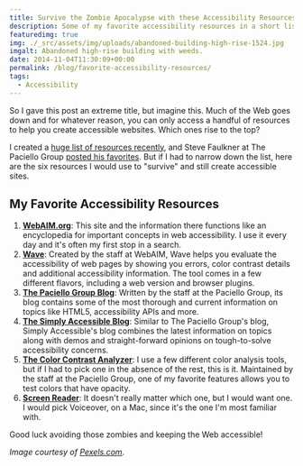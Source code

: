 ```yaml
---
title: Survive the Zombie Apocalypse with these Accessibility Resources
description: Some of my favorite accessibility resources in a short list.
featuredimg: true
img: ./_src/assets/img/uploads/abandoned-building-high-rise-1524.jpg
imgalt: Abandoned high-rise building with weeds.
date: 2014-11-04T11:30:09+00:00
permalink: /blog/favorite-accessibility-resources/
tags:
  - Accessibility
---
```


So I gave this post an extreme title, but imagine this. Much of the Web goes down and for whatever reason, you can only access a handful of resources to help you create accessible websites. Which ones rise to the top?

I created a [huge list of resources recently](http://a11y.me/), and Steve Faulkner at The Paciello Group [posted his favorites](http://www.paciellogroup.com/blog/2014/10/accessibility-testing-tools-updated/). But if I had to narrow down the list, here are the six resources I would use to "survive" and still create accessible sites.

## My Favorite Accessibility Resources

1. **[WebAIM.org](http://webaim.org)**: This site and the information there functions like an encyclopedia for important concepts in web accessibility. I use it every day and it's often my first stop in a search.
2. **[Wave](http://wave.webaim.org)**: Created by the staff at WebAIM, Wave helps you evaluate the accessibility of web pages by showing you errors, color contrast details and additional accessibility information. The tool comes in a few different flavors, including a web version and browser plugins.
3. **[The Paciello Group Blog](http://www.paciellogroup.com/blog/)**: Written by the staff at the Paciello Group, its blog contains some of the most thorough and current information on topics like HTML5, accessibility APIs and more.
4. **[The Simply Accessible Blog](http://simplyaccessible.com)**: Similar to The Paciello Group's blog, Simply Accessible's blog combines the latest information on topics along with demos and straight-forward opinions on tough-to-solve accessibility concerns.
5. **[The Color Contrast Analyzer](http://www.paciellogroup.com/resources/contrastanalyser/)**: I use a few different color analysis tools, but if I had to pick one in the absence of the rest, this is it. Maintained by the staff at the Paciello Group, one of my favorite features allows you to test colors that have opacity.
6. **[Screen Reader](https://www.apple.com/accessibility/osx/voiceover/)**: It doesn't really matter which one, but I would want one. I would pick Voiceover, on a Mac, since it's the one I'm most familiar with.

Good luck avoiding those zombies and keeping the Web accessible!

_Image courtesy of [Pexels.com](http://www.pexels.com/photo/1524/)._
